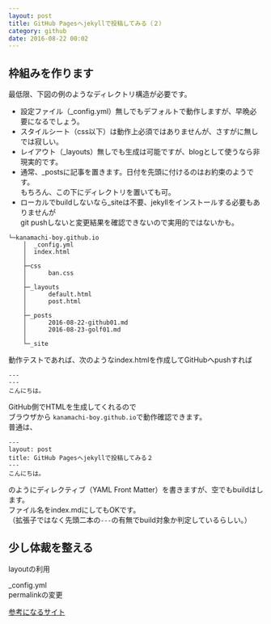 ```yaml
---
layout: post
title: GitHub Pagesへjekyllで投稿してみる（２）
category: github
date: 2016-08-22 00:02
---
```


## 枠組みを作ります
最低限、下図の例のようなディレクトリ構造が必要です。

- 設定ファイル（_config.yml）無しでもデフォルトで動作しますが、早晩必要になるでしょう。
- スタイルシート（css以下）は動作上必須ではありませんが、さすがに無しでは寂しい。
- レイアウト（_layouts）無しでも生成は可能ですが、blogとして使うなら非現実的です。
- 通常、_postsに記事を置きます。日付を先頭に付けるのはお約束のようです。  
もちろん、この下にディレクトリを置いても可。
- ローカルでbuildしないなら_siteは不要、jekyllをインストールする必要もありませんが  
git pushしないと変更結果を確認できないので実用的ではないかも。

```
└─kanamachi-boy.github.io
    │  _config.yml
    │  index.html
    │
    ├─css
    │      ban.css
    │
    ├─_layouts
    │      default.html
    │      post.html
    │
    ├─_posts
    │      2016-08-22-github01.md
    │      2016-08-23-golf01.md
    │
    └─_site
```

動作テストであれば、次のようなindex.htmlを作成してGitHubへpushすれば  

```
---
---
こんにちは。
```

GitHub側でHTMLを生成してくれるので  
ブラウザから `kanamachi-boy.github.io`で動作確認できます。  
普通は、

```
---
layout: post
title: GitHub Pagesへjekyllで投稿してみる２
---
こんにちは。
```

のようにディレクティブ（YAML Front Matter）を書きますが、空でもbuildはします。  
ファイル名をindex.mdにしてもOKです。  
（拡張子ではなく先頭二本の`---`の有無でbuild対象か判定しているらしい。）

## 少し体裁を整える
layoutの利用  



_config.yml  
permalinkの変更  

[参考になるサイト](http://melborne.github.io/2013/05/20/now-the-time-to-start-jekyll/)
